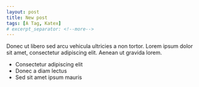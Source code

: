 ```yaml
---
layout: post
title: New post
tags: [A Tag, Katex]
# excerpt_separator: <!--more-->
---
```


Donec ut libero sed arcu vehicula ultricies a non tortor. Lorem ipsum dolor sit amet, consectetur adipiscing elit. Aenean ut gravida lorem.

- Consectetur adipiscing elit
- Donec a diam lectus
- Sed sit amet ipsum mauris
